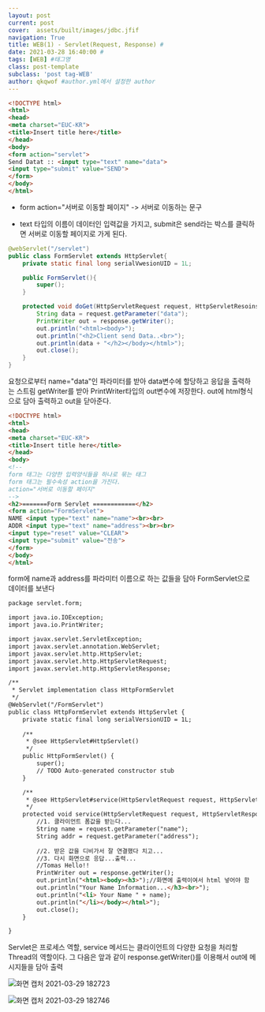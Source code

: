 ```yaml
---
layout: post
current: post
cover:  assets/built/images/jdbc.jfif
navigation: True
title: WEB(1) - Servlet(Request, Response) #
date: 2021-03-28 16:40:00 #
tags: [WEB] #태그명
class: post-template
subclass: 'post tag-WEB'
author: qkqwof #author.yml에서 설정한 author
---
```


``` html
<!DOCTYPE html>
<html>
<head>
<meta charset="EUC-KR">
<title>Insert title here</title>
</head>
<body>
<form action="servlet">
Send Datat :: <input type="text" name="data">
<input type="submit" value="SEND">
</form>
</body>
</html>
```

- form action="서버로 이동할 페이지"
-> 서버로 이동하는 문구

- text 타입의 이름이 데이터인 입력값을 가지고, submit은 send라는 박스를 클릭하면 서버로 이동할 페이지로 가게 된다.

``` java
@webServlet("/servlet")
public class FormServlet extends HttpServlet{
    private static final long serialVwesionUID = 1L;

    public FormServlet(){
        super();
    }

    protected void doGet(HttpServletRequest request, HttpServletResoinse response) throws ServletException, IOException{
        String data = request.getParameter("data");
        PrintWriter out = response.getWriter();
        out.println("<html><body>");
        out.println("<h2>Client send Data..<br>");
        out.println(data + "</h2></body></html>");
        out.close();
    }
}
```

요청으로부터 name="data"인 파라미터를 받아 data변수에 할당하고 응답을 출력하는 스트림 getWriter를 받아 PrintWriter타입의 out변수에 저장한다. out에 html형식으로 담아 출력하고 out을 닫아준다.

``` html
<!DOCTYPE html>
<html>
<head>
<meta charset="EUC-KR">
<title>Insert title here</title>
</head>
<body>
<!--
form 태그는 다양한 입력양식들을 하나로 묶는 태그 
form 태그는 필수속성 action을 가진다.
action="서버로 이동할 페이지"
-->
<h2>=======Form Servlet ============</h2>
<form action="FormServlet">
NAME <input type="text" name="name"><br><br>
ADDR <input type="text" name="address"><br><br>
<input type="reset" value="CLEAR">
<input type="submit" value="전송">
</form>
</body>
</html>
```

form에 name과 address를 파라미터 이름으로 하는 값들을 담아 FormServlet으로 데이터를 보낸다

``` html
package servlet.form;

import java.io.IOException;
import java.io.PrintWriter;

import javax.servlet.ServletException;
import javax.servlet.annotation.WebServlet;
import javax.servlet.http.HttpServlet;
import javax.servlet.http.HttpServletRequest;
import javax.servlet.http.HttpServletResponse;

/**
 * Servlet implementation class HttpFormServlet
 */
@WebServlet("/FormServlet")
public class HttpFormServlet extends HttpServlet {
	private static final long serialVersionUID = 1L;
       
    /**
     * @see HttpServlet#HttpServlet()
     */
    public HttpFormServlet() {
        super();
        // TODO Auto-generated constructor stub
    }

	/**
	 * @see HttpServlet#service(HttpServletRequest request, HttpServletResponse response)
	 */
	protected void service(HttpServletRequest request, HttpServletResponse response) throws ServletException, IOException {
		//1. 클라이언트 폼값을 받는다...
		String name = request.getParameter("name");
		String addr = request.getParameter("address");
	
		//2. 받은 값을 디비가서 잘 연결했다 치고...
		//3. 다시 화면으로 응답...출력...
		//Tomas Hello!!
		PrintWriter out = response.getWriter();
		out.println("<html><body><h3>");//화면에 출력이여서 html 넣어야 함
		out.println("Your Name Information...</h3><br>");
		out.println("<li> Your Name " + name);
		out.println("</li></body></html>");
		out.close();
	}

}
```

Servlet은 프로세스 역할, service 메서드는 클라이언트의 다양한 요청을 처리할 Thread의 역할이다.
그 다음은 앞과 같이 response.getWriter()를 이용해서 out에 메시지들을 담아 출력

![화면 캡처 2021-03-29 182723](https://user-images.githubusercontent.com/76687078/112816628-900db180-90bc-11eb-8049-e17c944ddc35.png)

![화면 캡처 2021-03-29 182746](https://user-images.githubusercontent.com/76687078/112816720-a74c9f00-90bc-11eb-825f-3cef0b6b534b.png)